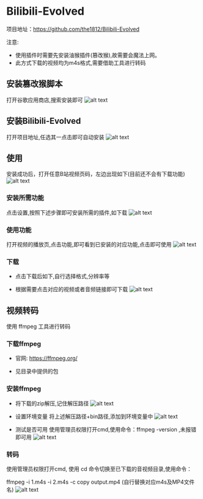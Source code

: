 # Bilibili-Evolved
项目地址：https://github.com/the1812/Bilibili-Evolved

注意: 

- 使用插件时需要先安装油猴插件(篡改猴),故需要会魔法上网。
- 此方式下载的视频均为m4s格式,需要借助工具进行转码

## 安装篡改猴脚本
打开谷歌应用商店,搜索安装即可
![alt text](1709649747464.png)

## 安装Bilibili-Evolved
打开项目地址,任选其一点击即可自动安装
![alt text](1709649871823.png)

## 使用
安装成功后，打开任意B站视频页码，左边出现如下(目前还不会有下载功能)
![alt text](1709649990941.png)

### 安装所需功能
点击设置,按照下述步骤即可安装所需的插件,如下载
![alt text](1709650278934.png)

### 使用功能
打开视频的播放页,点击功能,即可看到已安装的对应功能,点击即可使用
![alt text](1709650413745.png)

### 下载
- 点击下载后如下,自行选择格式,分辨率等

- 根据需要点击对应的视频或者音频链接即可下载
![alt text](1709650687446.png)

## 视频转码
使用 ffmpeg 工具进行转码

### 下载ffmpeg
- 官网: https://ffmpeg.org/

- 见目录中提供的包

### 安装ffmpeg
* 将下载的zip解压,记住解压路径
![alt text](1709651106981.png)

* 设置环境变量
将上述解压路径+bin路径,添加到环境变量中
![alt text](image.png)

* 测试是否可用
使用管理员权限打开cmd,使用命令：ffmpeg -version ,未报错即可用
![alt text](image-1.png)

### 转码
使用管理员权限打开cmd, 使用 cd 命令切换至已下载的音视频目录,使用命令：

ffmpeg -i 1.m4s -i 2.m4s -c copy output.mp4 (自行替换对应m4s及MP4文件名)
![alt text](image-2.png)
